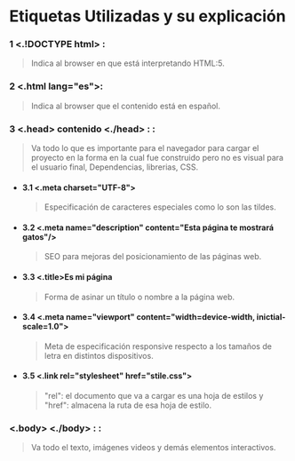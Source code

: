 # Etiquetas Utilizadas y su explicación


### 1 <.!DOCTYPE html> :
>Indica al browser en que está interpretando HTML:5.

### 2 <.html lang="es">:
>Indica al browser que el contenido está en español.

### 3 <.head> contenido <./head> : :
>Va todo lo que es importante para el navegador para cargar el proyecto en la forma en la cual fue construido pero no es visual para el usuario final, Dependencias, librerias, CSS.

- #### 3.1 <.meta charset="UTF-8">
    > Especificación de caracteres especiales como lo son las tildes.

- #### 3.2 <.meta name="description" content="Esta página te mostrará gatos"/>
    > SEO para mejoras del posicionamiento de las páginas web.

- #### 3.3 <.title>Es mi página</title>
    > Forma de asinar un título o nombre a la página web.

- #### 3.4 <.meta name="viewport" content="width=device-width, inictial-scale=1.0">
    > Meta de especificación responsive respecto a los tamaños de letra en distintos dispositivos.

- #### 3.5 <.link rel="stylesheet" href="stile.css">
    > "rel": el documento que va a cargar es una hoja de estilos y "href": almacena la ruta de esa hoja de estilo.


### <.body> <./body> : :
>Va todo el texto, imágenes videos y demás elementos interactivos.